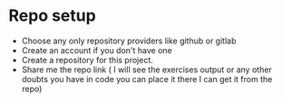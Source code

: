 # Repo setup
- Choose any only repository providers like github or gitlab
- Create an account if you don't have one
- Create a repository for this project. 
- Share me the repo link ( I will see the exercises output or any other doubts you have in code you can place it there I can get it from the repo)

